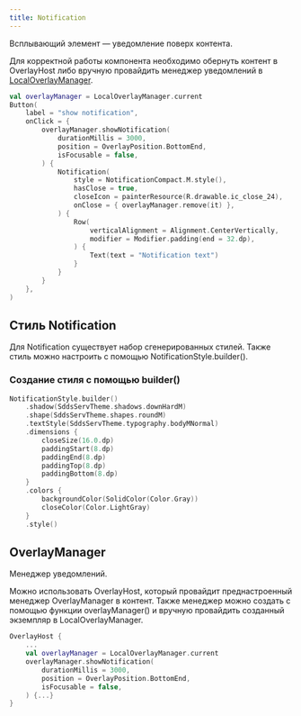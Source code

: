 ```yaml
---
title: Notification
--- 
```


Всплывающий элемент — уведомление поверх контента.

Для корректной работы компонента необходимо обернуть контент в OverlayHost либо вручную провайдить менеджер уведомлений в [LocalOverlayManager](#overlaymanager).

```kotlin
val overlayManager = LocalOverlayManager.current
Button(
    label = "show notification",
    onClick = {
        overlayManager.showNotification(
            durationMillis = 3000,
            position = OverlayPosition.BottomEnd,
            isFocusable = false,
        ) {
            Notification(
                style = NotificationCompact.M.style(),
                hasClose = true,
                closeIcon = painterResource(R.drawable.ic_close_24),
                onClose = { overlayManager.remove(it) },
            ) {
                Row(
                    verticalAlignment = Alignment.CenterVertically,
                    modifier = Modifier.padding(end = 32.dp),
                ) {
                    Text(text = "Notification text")
                }
            }
        }
    },
)
```

## Стиль Notification

Для Notification существует набор сгенерированных стилей. Также стиль можно настроить с помощью NotificationStyle.builder().

### Создание стиля с помощью builder()

```kotlin
NotificationStyle.builder()
    .shadow(SddsServTheme.shadows.downHardM)
    .shape(SddsServTheme.shapes.roundM)
    .textStyle(SddsServTheme.typography.bodyMNormal)
    .dimensions {
        closeSize(16.0.dp)
        paddingStart(8.dp)
        paddingEnd(8.dp)
        paddingTop(8.dp)
        paddingBottom(8.dp)
    }
    .colors {
        backgroundColor(SolidColor(Color.Gray))
        closeColor(Color.LightGray)
    }
    .style()
```

## OverlayManager

Менеджер уведомлений.

Можно использовать OverlayHost, который провайдит преднастроенный менеджер OverlayManager в контент.
Также менеджер можно создать с помощью функции overlayManager() и вручную провайдить созданный экземпляр в LocalOverlayManager.

```kotlin
OverlayHost {
    ...
    val overlayManager = LocalOverlayManager.current
    overlayManager.showNotification(
        durationMillis = 3000,
        position = OverlayPosition.BottomEnd,
        isFocusable = false,
    ) {...}
}
```
